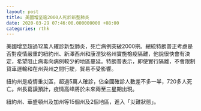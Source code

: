 ```yaml
---
layout: post
title: 美國增至逾2000人死於新型肺炎
date: 2020-03-29 07:46:00.000000000 +08:00
categories: rthk
---
```


美國增至超過12萬人確診新型肺炎，死亡病例突破2000宗。總統特朗普正考慮是否對疫情嚴重的紐約州、新澤西州和康涅狄格州實施檢疫隔離，他說很快會有決定，希望阻止病毒向病例較少的地區蔓延。特朗普表示，即使實行隔離，不會限制貨車運輸和在州與州之間行駛，貿易不受影響。

紐約州是疫情重災區，超過5萬人確診，佔全國確診人數差不多一半，720多人死亡。州長葛謨預計，疫情高峰將於未來兩至三星期出現。

紐約州、華盛頓州及加州等15個州及2個地區，進入「災難狀態」。
